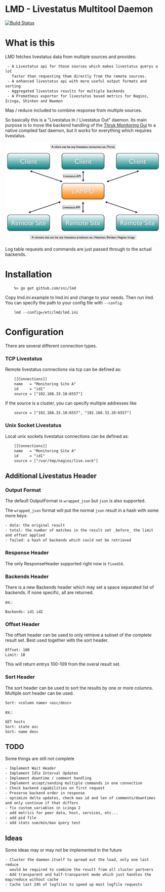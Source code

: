 LMD - Livestatus Multitool Daemon
=================================

[![Build Status](https://travis-ci.org/sni/lmd.svg?branch=master)](https://travis-ci.org/sni/lmd)

What is this
============

LMD fetches livestatus data from multiple sources and provides:

     - A Livestatus api for those sources which makes livestatus querys a lot
       faster than requesting them directly from the remote sources.
     - A enhanced livestatus api with more useful output formats and sorting
     - Aggregated livestatus results for multiple backends
     - A Prometheus exporter for livestatus based metrics for Nagios, Icinga, Shinken and Naemon

Map / reduce included to combine response from multiple sources.

So basically this is a "Livestatus In / Livestatus Out" daemon. Its main purpose is to
move the backend handling of the [Thruk Monitoring Gui](http://www.thruk.org) to a native
compiled fast daemon, but it works for everything which requires livestatus.

<img src="docs/Architecture.png" alt="Architecture" style="width: 600px;"/>

Log table requests and commands are just passed through to the actual backends.


Installation
============

```
    %> go get github.com/sni/lmd
```

Copy lmd.ini.example to lmd.ini and change to your needs. Then run lmd.
You can specify the path to your config file with `--config`.

```
    lmd --config=/etc/lmd/lmd.ini
```

Configuration
=============

There are several different connection types.

### TCP Livestatus  ###

Remote livestatus connections via tcp can be defined as:

```
    [[Connections]]
    name   = "Monitoring Site A"
    id     = "id1"
    source = ["192.168.33.10:6557"]
```

If the source is a cluster, you can specify multiple addresses like
```
    source = ["192.168.33.10:6557", "192.168.33.20:6557"]
```

### Unix Socket Livestatus  ###

Local unix sockets livestatus connections can be defined as:

```
    [[Connections]]
    name   = "Monitoring Site A"
    id     = "id1"
    source = ["/var/tmp/nagios/live.sock"]
```


Additional Livestatus Header
----------------------------

### Output Format ###

The default OutputFormat is `wrapped_json` but `json` is also supported.

The `wrapped_json` format will put the normal `json` result in a hash with
some more keys:

    - data: the original result
    - total: the number of matches in the result set _before_ the limit and offset applied
    - failed: a hash of backends which could not be retrieved

### Response Header ###

The only ResponseHeader supported right now is `fixed16`.

### Backends Header ###

There is a new Backends header which may set a space separated list of
backends. If none specific, all are returned.

ex.:

    Backends: id1 id2


### Offset Header ###

The offset header can be used to only retrieve a subset of the complete result
set. Best used together with the sort header.

    Offset: 100
    Limit: 10

This will return entrys 100-109 from the overal result set.


### Sort Header ###

The sort header can be used to sort the results by one or more columns.
Multiple sort header can be used.

    Sort: <column name> <asc/desc>

ex.:

    GET hosts
    Sort: state asc
    Sort: name desc


TODO
----

Some things are still not complete

    - Implement Wait Header
    - Implement Idle Interval Updates
    - Implement downtime / comment handling
    - Implement accept/sending multiple commands in one connection
    - Check backend capabilities on first request
    - Preserve backend order in response
    - optimize delta updates, check max id and len of comments/downtimes and only continue if that differs
    - fix custom_variables in icinga 2
    - add metrics for peer data, host, services, etc...
    - add pid file
    - add stats sum/min/max query test


Ideas
-----

Some ideas may or may not be implemented in the future

    - Cluster the daemon itself to spread out the load, only one last reduce
      would be required to combine the result from all cluster partners
    - Add transparent and half-transparent mode which just handles the map/reduce without cache
    - Cache last 24h of logfiles to speed up most logfile requests
